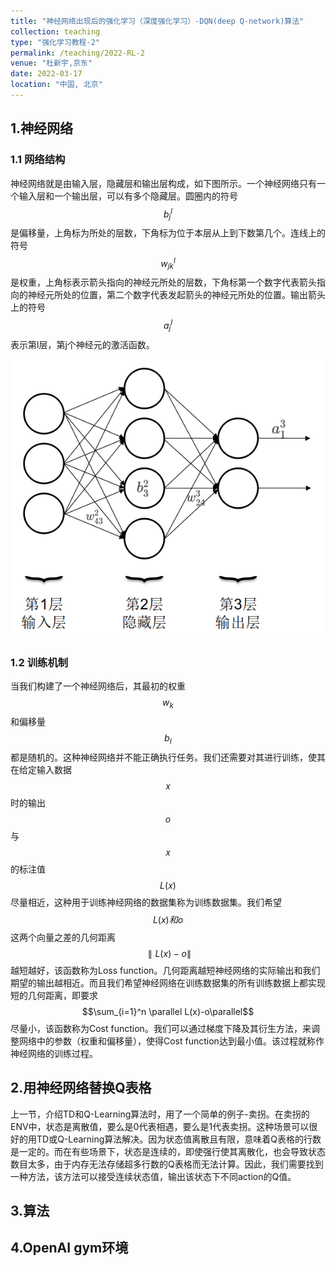 ```yaml
---
title: "神经网络出现后的强化学习（深度强化学习）-DQN(deep Q-network)算法"
collection: teaching
type: "强化学习教程-2"
permalink: /teaching/2022-RL-2
venue: "杜新宇,京东"
date: 2022-03-17
location: "中国, 北京"
---
```


<script type="text/javascript" src="http://cdn.mathjax.org/mathjax/latest/MathJax.js?config=default"></script>

## 1.神经网络

### 1.1 网络结构

神经网络就是由输入层，隐藏层和输出层构成，如下图所示。一个神经网络只有一个输入层和一个输出层，可以有多个隐藏层。圆圈内的符号$$b_j^l$$是偏移量，上角标为所处的层数，下角标为位于本层从上到下数第几个。连线上的符号$$w_{jk}^l$$是权重，上角标表示箭头指向的神经元所处的层数，下角标第一个数字代表箭头指向的神经元所处的位置，第二个数字代表发起箭头的神经元所处的位置。输出箭头上的符号$$a_j^l$$表示第l层，第j个神经元的激活函数。

<img src="./2018-NeuralNetwork/1-6.png" />

### 1.2 训练机制

当我们构建了一个神经网络后，其最初的权重$$w_k$$和偏移量$$b_l$$都是随机的。这种神经网络并不能正确执行任务。我们还需要对其进行训练，使其在给定输入数据$$x$$时的输出$$o$$与$$x$$的标注值$$L(x)$$尽量相近，这种用于训练神经网络的数据集称为训练数据集。我们希望$$L(x)和o$$这两个向量之差的几何距离$$\parallel L(x)-o\parallel$$越短越好，该函数称为Loss function。几何距离越短神经网络的实际输出和我们期望的输出越相近。而且我们希望神经网络在训练数据集的所有训练数据上都实现短的几何距离，即要求$$\sum_{i=1}^n \parallel L(x)-o\parallel$$尽量小，该函数称为Cost function。我们可以通过梯度下降及其衍生方法，来调整网络中的参数（权重和偏移量），使得Cost function达到最小值。该过程就称作神经网络的训练过程。

## 2.用神经网络替换Q表格

上一节，介绍TD和Q-Learning算法时，用了一个简单的例子-卖拐。在卖拐的ENV中，状态是离散值，要么是0代表相遇，要么是1代表卖拐。这种场景可以很好的用TD或Q-Learning算法解决。因为状态值离散且有限，意味着Q表格的行数是一定的。而在有些场景下，状态是连续的，即使强行使其离散化，也会导致状态数目太多，由于内存无法存储超多行数的Q表格而无法计算。因此，我们需要找到一种方法，该方法可以接受连续状态值，输出该状态下不同action的Q值。

## 3.算法

## 4.OpenAI gym环境
